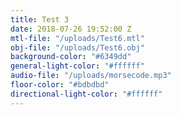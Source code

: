 ```yaml
---
title: Test 3
date: 2018-07-26 19:52:00 Z
mtl-file: "/uploads/Test6.mtl"
obj-file: "/uploads/Test6.obj"
background-color: "#6349dd"
general-light-color: "#ffffff"
audio-file: "/uploads/morsecode.mp3"
floor-color: "#bdbdbd"
directional-light-color: "#ffffff"
---
```


